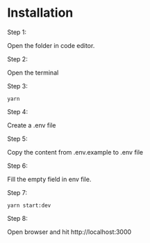 # Installation

Step 1:

Open the folder in code editor.

Step 2:

Open the terminal

Step 3:

`yarn`

Step 4:

Create a .env file

Step 5:

Copy the content from .env.example to .env file

Step 6:

Fill the empty field in env file.

Step 7:

`yarn start:dev`

Step 8:

Open browser and hit http://localhost:3000
